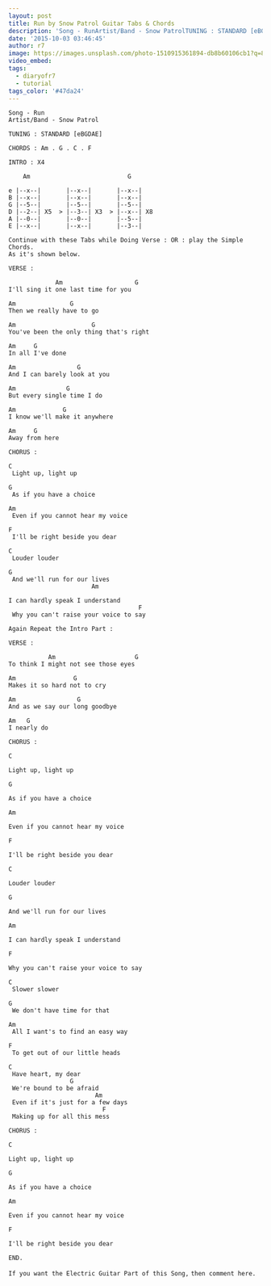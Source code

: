 ```yaml
---
layout: post
title: Run by Snow Patrol Guitar Tabs & Chords
description: 'Song - RunArtist/Band - Snow PatrolTUNING : STANDARD [eBGDAE]CHORDS : Am . G . C . FINTRO : X4&nbsp; &nbsp; Am &nbsp; &nbsp; &nbsp; &nbsp; &nbsp; &nbs...'
date: '2015-10-03 03:46:45'
author: r7
image: https://images.unsplash.com/photo-1510915361894-db8b60106cb1?q=80&w=2940&auto=format&fit=crop&ixlib=rb-4.1.0&ixid=M3wxMjA3fDB8MHxwaG90by1wYWdlfHx8fGVufDB8fHx8fA%3D%3D
video_embed:
tags:
  - diaryofr7
  - tutorial
tags_color: '#47da24'
---
```

```
Song - Run
Artist/Band - Snow Patrol

TUNING : STANDARD [eBGDAE]

CHORDS : Am . G . C . F

INTRO : X4

    Am                           G

e |--x--|       |--x--|       |--x--|
B |--x--|       |--x--|       |--x--|
G |--5--|       |--5--|       |--5--|
D |--2--| X5  > |--3--| X3  > |--x--| X8  
A |--0--|       |--0--|       |--5--|
E |--x--|       |--x--|       |--3--|

Continue with these Tabs while Doing Verse : OR : play the Simple Chords.
As it's shown below.
```

```
VERSE :

             Am                    G       
I'll sing it one last time for you
```

```
Am               G
Then we really have to go
```

```
Am                     G
You've been the only thing that's right
```

```
Am     G
In all I've done
```

```
Am                 G
And I can barely look at you
```

```
Am              G
But every single time I do
```

```
Am             G
I know we'll make it anywhere
```

```
Am     G
Away from here
```

```
CHORUS :

C
 Light up, light up
```

```
G
 As if you have a choice
```

```
Am
 Even if you cannot hear my voice
```

```
F
 I'll be right beside you dear
```

```
C
 Louder louder
```

```
G
 And we'll run for our lives
                       Am
```

```
I can hardly speak I understand
                                    F
 Why you can't raise your voice to say

Again Repeat the Intro Part :
```

```
VERSE :

           Am                      G
To think I might not see those eyes
```

```
Am                G
Makes it so hard not to cry
```

```
Am                 G
And as we say our long goodbye
```

```
Am   G
I nearly do
```

`CHORUS :`

`C`

```
Light up, light up
```

```
G
```

```
As if you have a choice
```

```
Am
```

```
Even if you cannot hear my voice
```

```
F
```

```
I'll be right beside you dear
```

`C`

```
Louder louder
```

```
G
```

```
And we'll run for our lives
```

```
Am
```

```
I can hardly speak I understand
```

```
F
```

```
Why you can't raise your voice to say
```

```
C    
 Slower slower
```

```
G
 We don't have time for that
```

```
Am
 All I want's to find an easy way
```

```
F
 To get out of our little heads
```

```
C 
 Have heart, my dear
                 G
 We're bound to be afraid
                        Am
 Even if it's just for a few days
                          F
 Making up for all this mess
```

`CHORUS :`

`C`

```
Light up, light up
```

```
G
```

```
As if you have a choice
```

```
Am
```

```
Even if you cannot hear my voice
```

```
F
```

```
I'll be right beside you dear
```

```
END.
```

`If you want the Electric Guitar Part of this Song,`
`then comment here.`
